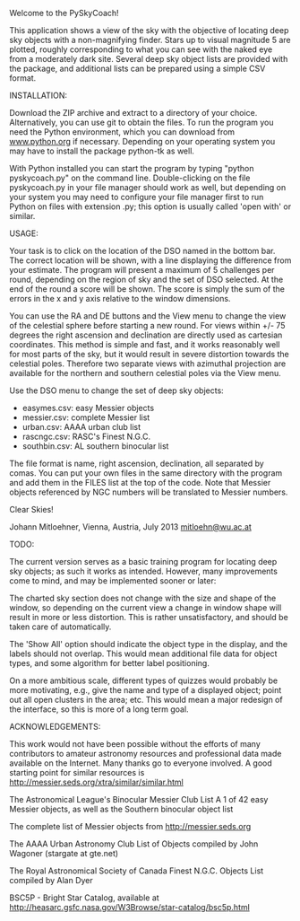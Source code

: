 Welcome to the PySkyCoach!

This application shows a view of the sky with the objective of 
locating deep sky objects with a non-magnifying finder. Stars up to 
visual magnitude 5 are plotted, roughly corresponding to what you can 
see with the naked eye from a moderately dark site. Several deep sky 
object lists are provided with the package, and additional lists can 
be prepared using a simple CSV format.


INSTALLATION:

Download the ZIP archive and extract to a directory of your choice. 
Alternatively, you can use git to obtain the files. To run the 
program you need the Python environment, which you can download from 
www.python.org if necessary. Depending on your operating system you 
may have to install the package python-tk as well.

With Python installed you can start the program by typing "python 
pyskycoach.py" on the command line. Double-clicking on the file 
pyskycoach.py in your file manager should work as well, but depending 
on your system you may need to configure your file manager first to 
run Python on files with extension .py; this option is usually called 
'open with' or similar.


USAGE:

Your task is to click on the location of the DSO named in the bottom 
bar. The correct location will be shown, with a line displaying the 
difference from your estimate. The program will present a maximum of 
5 challenges per round, depending on the region of sky and the set of 
DSO selected. At the end of the round a score will be shown. The 
score is simply the sum of the errors in the x and y axis relative to 
the window dimensions.

You can use the RA and DE buttons and the View menu to change the 
view of the celestial sphere before starting a new round. For views 
within +/- 75 degrees the right ascension and declination are 
directly used as cartesian coordinates. This method is simple and 
fast, and it works reasonably well for most parts of the sky, but it 
would result in severe distortion towards the celestial poles. 
Therefore two separate views with azimuthal projection are available 
for the northern and southern celestial poles via the View menu. 

Use the DSO menu to change the set of deep sky objects: 

- easymes.csv: easy Messier objects
- messier.csv: complete Messier list
- urban.csv:   AAAA urban club list 
- rascngc.csv: RASC's Finest N.G.C.
- southbin.csv: AL southern binocular list

The file format is name, right ascension, declination, all separated 
by comas. You can put your own files in the same directory with the 
program and add them in the FILES list at the top of the code. Note 
that Messier objects referenced by NGC numbers will be translated to 
Messier numbers.


Clear Skies!

Johann Mitloehner, Vienna, Austria, July 2013
mitloehn@wu.ac.at

TODO:

The current version serves as a basic training program for locating 
deep sky objects; as such it works as intended. However, many 
improvements come to mind, and may be implemented sooner or later:

The charted sky section does not change with the size and shape of 
the window, so depending on the current view a change in window shape 
will result in more or less distortion. This is rather 
unsatisfactory, and should be taken care of automatically.

The 'Show All' option should indicate the object type in the display, 
and the labels should not overlap. This would mean additional file 
data for object types, and some algorithm for better label 
positioning.

On a more ambitious scale, different types of quizzes would probably 
be more motivating, e.g., give the name and type of a displayed 
object; point out all open clusters in the area; etc. This would mean 
a major redesign of the interface, so this is more of a long term 
goal.

ACKNOWLEDGEMENTS:

This work would not have been possible without the efforts
of many contributors to amateur astronomy resources and
professional data made available on the Internet. Many thanks
go to everyone involved. A good starting point for similar
resources is http://messier.seds.org/xtra/similar/similar.html

The Astronomical League's Binocular Messier Club
List A 1 of 42 easy Messier objects,
as well as the Southern binocular object list

The complete list of Messier objects
from http://messier.seds.org

The AAAA Urban Astronomy Club List of Objects
compiled by John Wagoner (stargate at gte.net)

The Royal Astronomical Society of Canada Finest N.G.C. Objects List 
compiled by Alan Dyer

BSC5P - Bright Star Catalog, available at
http://heasarc.gsfc.nasa.gov/W3Browse/star-catalog/bsc5p.html

